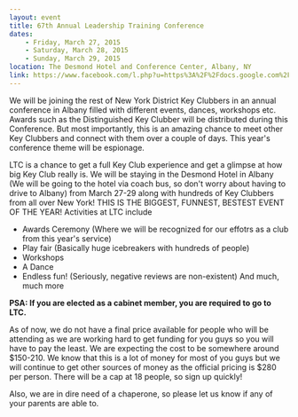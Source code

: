 ```yaml
---
layout: event
title: 67th Annual Leadership Training Conference
dates:
    - Friday, March 27, 2015
    - Saturday, March 28, 2015
    - Sunday, March 29, 2015
location: The Desmond Hotel and Conference Center, Albany, NY
link: https://www.facebook.com/l.php?u=https%3A%2F%2Fdocs.google.com%2Fforms%2Fd%2F1YFyqYDDHmAJ9_7vaXnpvyyYQQFFD-Y1JpvMC7Fy3x1c%2Fviewform%3Fusp%3Dsend_form&h=qAQGoKSLH
---
```

We will be joining the rest of New York District Key Clubbers in an annual conference in Albany filled with different events, dances, workshops etc. Awards such as the Distinguished Key Clubber will be distributed during this Conference. But most importantly, this is an amazing chance to meet other Key Clubbers and connect with them over a couple of days.  This year's conference theme will be espionage.

LTC is a chance to get a full Key Club experience and get a glimpse at how big Key Club really is. We will be staying in the Desmond Hotel in Albany (We will be going to the hotel via coach bus, so don't worry about having to drive to Albany) from March 27-29 along with hundreds of Key Clubbers from all over New York! THIS IS THE BIGGEST, FUNNEST, BESTEST EVENT OF THE YEAR! Activities at LTC include

- Awards Ceremony (Where we will be recognized for our effotrs as a club from this year's service)
- Play fair (Basically huge icebreakers with hundreds of people)
- Workshops
- A Dance 
- Endless fun! (Seriously, negative reviews are non-existent)
And much, much more

**PSA: If you are elected as a cabinet member, you are required to go to LTC.**

As of now, we do not have a final price available for people who will be attending as we are working hard to get funding for you guys so you will have to pay the least. We are expecting the cost to be somewhere around $150-210. We know that this is a lot of money for most of you guys but we will continue to get other sources of money as the official pricing is $280 per person. There will be a cap at 18 people, so sign up quickly!

Also, we are in dire need of a chaperone, so please let us know if any of your parents are able to.



